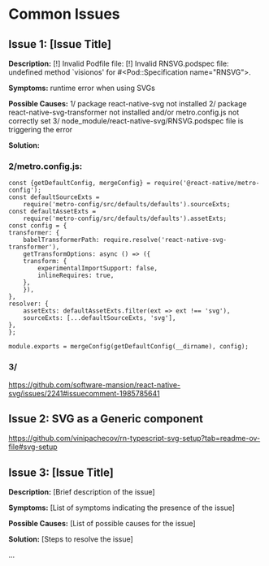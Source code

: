 # Common Issues

## Issue 1: [Issue Title]

**Description:** [!] Invalid Podfile file:
[!] Invalid RNSVG.podspec file: undefined method `visionos' for #<Pod::Specification name="RNSVG">.

**Symptoms:** runtime error when using SVGs

**Possible Causes:** 1/ package react-native-svg not installed 2/ package react-native-svg-transformer not installed and/or metro.config.js not correctly set 3/ node_module/react-native-svg/RNSVG.podspec file is triggering the error

**Solution:**

### 2/metro.config.js:

    const {getDefaultConfig, mergeConfig} = require('@react-native/metro-config');
    const defaultSourceExts =
        require('metro-config/src/defaults/defaults').sourceExts;
    const defaultAssetExts =
        require('metro-config/src/defaults/defaults').assetExts;
    const config = {
    transformer: {
        babelTransformerPath: require.resolve('react-native-svg-transformer'),
        getTransformOptions: async () => ({
        transform: {
            experimentalImportSupport: false,
            inlineRequires: true,
        },
        }),
    },
    resolver: {
        assetExts: defaultAssetExts.filter(ext => ext !== 'svg'),
        sourceExts: [...defaultSourceExts, 'svg'],
    },
    };

    module.exports = mergeConfig(getDefaultConfig(__dirname), config);

### 3/

https://github.com/software-mansion/react-native-svg/issues/2241#issuecomment-1985785641

## Issue 2: SVG as a Generic component

https://github.com/vinipachecov/rn-typescript-svg-setup?tab=readme-ov-file#svg-setup

## Issue 3: [Issue Title]

**Description:** [Brief description of the issue]

**Symptoms:** [List of symptoms indicating the presence of the issue]

**Possible Causes:** [List of possible causes for the issue]

**Solution:** [Steps to resolve the issue]

...

